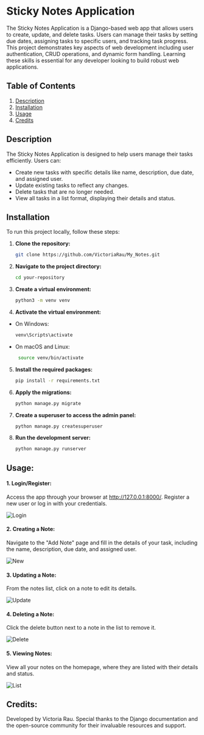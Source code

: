 # Sticky Notes Application

The Sticky Notes Application is a Django-based web app that allows users to create, update, and delete tasks. Users can manage their tasks by setting due dates, assigning tasks to specific users, and tracking task progress. This project demonstrates key aspects of web development including user authentication, CRUD operations, and dynamic form handling. Learning these skills is essential for any developer looking to build robust web applications.

## Table of Contents
1. [Description](#description)
2. [Installation](#installation)
3. [Usage](#usage)
4. [Credits](#credits)

## Description
The Sticky Notes Application is designed to help users manage their tasks efficiently. Users can:
- Create new tasks with specific details like name, description, due date, and assigned user.
- Update existing tasks to reflect any changes.
- Delete tasks that are no longer needed.
- View all tasks in a list format, displaying their details and status.

## Installation

To run this project locally, follow these steps:

1. **Clone the repository:**
   ```bash
   git clone https://github.com/VictoriaRau/My_Notes.git

2. **Navigate to the project directory:**
   ```bash
   cd your-repository

3. **Create a virtual environment:**
   ```bash
   python3 -m venv venv

4. **Activate the virtual environment:**
   
* On Windows:
   ```bash
   venv\Scripts\activate

* On macOS and Linux:
  ```bash
   source venv/bin/activate

5. **Install the required packages:**
   ```bash
   pip install -r requirements.txt

6. **Apply the migrations:**
   ```bash
   python manage.py migrate

7. **Create a superuser to access the admin panel:**
   ```bash
   python manage.py createsuperuser

8. **Run the development server:**
   ```bash
   python manage.py runserver

## Usage:

#### 1. Login/Register:
Access the app through your browser at http://127.0.0.1:8000/. Register a new user or log in with your credentials.

<picture>
 <img alt="Login" src="https://github.com/VictoriaRau/My_Notes/blob/main/Login.png">
</picture>

#### 2. Creating a Note:
Navigate to the "Add Note" page and fill in the details of your task, including the name, description, due date, and assigned user.

<picture>
 <img alt="New" src="https://github.com/VictoriaRau/My_Notes/blob/main/New.png">
</picture>

#### 3. Updating a Note:
From the notes list, click on a note to edit its details.

<picture>
 <img alt="Update" src="https://github.com/VictoriaRau/My_Notes/blob/main/Update.png">
</picture>

#### 4. Deleting a Note:
Click the delete button next to a note in the list to remove it.

<picture>
 <img alt="Delete" src="https://github.com/VictoriaRau/My_Notes/blob/main/Delete.png">
</picture>

#### 5. Viewing Notes:
View all your notes on the homepage, where they are listed with their details and status.

<picture>
 <img alt="List" src="https://github.com/VictoriaRau/My_Notes/blob/main/List.png">
</picture>


## Credits:
Developed by Victoria Rau. 
Special thanks to the Django documentation and the open-source community for their invaluable resources and support.


